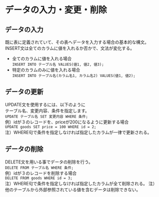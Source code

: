# データの入力・変更・削除
## データの入力<INSERT INTO>
  既に表に定義されていて、その表へデータを入力する場合の基本的な構文。
  INSERT文は全てのカラムに値を入れるか否かで、文法が変化する。
  * 全てのカラムに値を入れる場合  
    `INSERT INTO テーブル名 VALUES(値1, 値2, 値3);`  
  * 特定のカラムのみに値を入れる場合  
    `INSERT INTO テーブル名(カラム名1, カラム名2) VALUES(値1, 値2);`  
## データの更新<UPDATE>
  UPDATE文を使用するには、以下のように  
  テーブル名、変更内容、条件を指定します。  
  `UPDATE テーブル名 SET 変更内容 WHERE 条件;`  
  例）idが３のレコードを、priceが200になるように更新する場合  
  `UPDATE goods SET price = 100 WHERE id = 2;`  
  注）WHERE句で条件を指定しなければ指定したカラムが一律で更新される。
## データの削除<DELETE>
  DELETE文を用いる事でデータの削除を行う。  
  `DELETE FROM テーブル名 WHERE 条件;`  
  例）idが３のレコードを削除する場合  
  `DELETE FROM goods WHERE id = 3;`  
  注）WHERE句で条件を指定しなければ指定したカラムが全て削除される。
  注）他のテーブルから外部参照されている値を含むデータは削除できない。